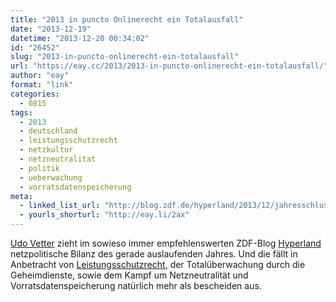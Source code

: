 ```yaml
---
title: "2013 in puncto Onlinerecht ein Totalausfall"
date: "2013-12-19"
datetime: "2013-12-20 00:34:02"
id: "26452"
slug: "2013-in-puncto-onlinerecht-ein-totalausfall"
url: "https://eay.cc/2013/2013-in-puncto-onlinerecht-ein-totalausfall/"
author: "eay"
format: "link"
categories:
  - 0815
tags:
  - 2013
  - deutschland
  - leistungsschutzrecht
  - netzkultur
  - netzneutralitat
  - politik
  - ueberwachung
  - vorratsdatenspeicherung
meta:
  - linked_list_url: "http://blog.zdf.de/hyperland/2013/12/jahresschluss-19-12--kommentar-2013-in-puncto-onlinerecht-ein-totalausfall/"
  - yourls_shorturl: "http://eay.li/2ax"
---
```


[Udo Vetter](https://www.lawblog.de/) zieht im sowieso immer empfehlenswerten ZDF-Blog [Hyperland](http://blog.zdf.de/hyperland/) netzpolitische Bilanz des gerade auslaufenden Jahres. Und die fällt in Anbetracht von [Leistungsschutzrecht](//eay.cc/2013/lsr-und-depublizierungs-rant/), der Totalüberwachung durch die Geheimdienste, sowie dem Kampf um Netzneutralität und Vorratsdatenspeicherung natürlich mehr als bescheiden aus.
